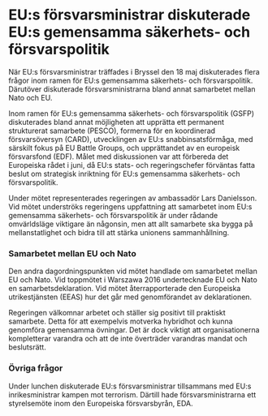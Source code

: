# EU:s försvarsministrar diskuterade EU:s gemensamma säkerhets- och försvarspolitik

När EU:s försvarsministrar träffades i Bryssel den 18 maj diskuterades flera frågor inom ramen för EU:s gemensamma säkerhets\- och försvarspolitik. Därutöver diskuterade försvarsministrarna bland annat samarbetet mellan Nato och EU.


Inom ramen för EU:s gemensamma säkerhets\- och försvarspolitik (GSFP) diskuterades bland annat möjligheten att upprätta ett permanent strukturerat samarbete (PESCO), formerna för en koordinerad försvarsöversyn (CARD), utvecklingen av EU:s snabbinsatsförmåga, med särskilt fokus på EU Battle Groups, och upprättandet av en europeisk försvarsfond (EDF). Målet med diskussionen var att förbereda det Europeiska rådet i juni, då EU:s stats\- och regeringschefer förväntas fatta beslut om strategisk inriktning för EU:s gemensamma säkerhets\- och försvarspolitik.

Under mötet representerades regeringen av ambassadör Lars Danielsson. Vid mötet underströks regeringens uppfattning att samarbetet inom EU:s gemensamma säkerhets\- och försvarspolitik är under rådande omvärldsläge viktigare än någonsin, men att allt samarbete ska bygga på mellanstatlighet och bidra till att stärka unionens sammanhållning.

### Samarbetet mellan EU och Nato

Den andra dagordningspunkten vid mötet handlade om samarbetet mellan EU och Nato. Vid toppmötet i Warszawa 2016 undertecknade EU och Nato en samarbetsdeklaration. Vid mötet återrapporterade den Europeiska utrikestjänsten (EEAS) hur det går med genomförandet av deklarationen.

Regeringen välkomnar arbetet och ställer sig positivt till praktiskt samarbete. Detta för att exempelvis motverka hybridhot och kunna genomföra gemensamma övningar. Det är dock viktigt att organisationerna kompletterar varandra och att de inte överträder varandras mandat och beslutsrätt.

### Övriga frågor

Under lunchen diskuterade EU:s försvarsministrar tillsammans med EU:s inrikesministrar kampen mot terrorism. Därtill hade försvarsministrarna ett styrelsemöte inom den Europeiska försvarsbyrån, EDA.
